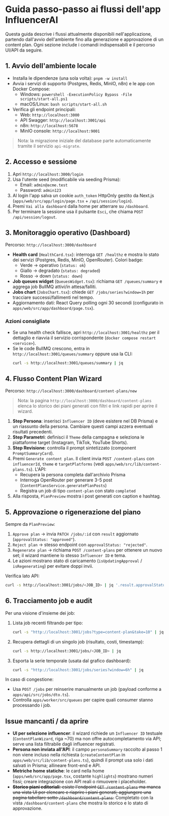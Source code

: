 # Guida passo-passo ai flussi dell'app InfluencerAI

Questa guida descrive i flussi attualmente disponibili nell'applicazione, partendo dall'avvio dell'ambiente fino alla generazione e approvazione di un content plan. Ogni sezione include i comandi indispensabili e il percorso UI/API da seguire.

## 1. Avvio dell'ambiente locale

- Installa le dipendenze (una sola volta): `pnpm -w install`
- Avvia i servizi di supporto (Postgres, Redis, MinIO, n8n) e le app con Docker Compose:
  - Windows: `powershell -ExecutionPolicy Bypass -File scripts/start-all.ps1`
  - macOS/Linux: `bash scripts/start-all.sh`
- Verifica gli endpoint principali:
  - Web: `http://localhost:3000`
  - API Swagger: `http://localhost:3001/api`
  - n8n: `http://localhost:5678`
  - MinIO console: `http://localhost:9001`

> Nota: la migrazione iniziale del database parte automaticamente tramite il servizio `api-migrate`.

## 2. Accesso e sessione

1. Apri `http://localhost:3000/login`
2. Usa l'utente seed (modificabile via seeding Prisma):
   - Email: `admin@acme.test`
   - Password: `admin123`
3. Al login l'app salva un cookie `auth_token` HttpOnly gestito da Next.js (`apps/web/src/app/login/page.tsx` + `/api/session/login`).
4. Premi `Vai alla dashboard` dalla home per atterrare su `/dashboard`.
5. Per terminare la sessione usa il pulsante `Esci`, che chiama `POST /api/session/logout`.

## 3. Monitoraggio operativo (Dashboard)

Percorso: `http://localhost:3000/dashboard`

- **Health card** (`HealthCard.tsx`): interroga `GET /healthz` e mostra lo stato dei servizi (Postgres, Redis, MinIO, OpenRouter). Colori badge:
  - Verde → operativo (`status: ok`)
  - Giallo → degradato (`status: degraded`)
  - Rosso → down (`status: down`)
- **Job queues widget** (`QueuesWidget.tsx`): richiama `GET /queues/summary` e aggrega job BullMQ attivi/in attesa/falliti.
- **Jobs chart** (`JobsChart.tsx`): chiede `GET /jobs/series?window=1h` per tracciare successi/fallimenti nel tempo.
- Aggiornamento dati: React Query polling ogni 30 secondi (configurato in `apps/web/src/app/dashboard/page.tsx`).

### Azioni consigliate

- Se una health check fallisce, apri `http://localhost:3001/healthz` per il dettaglio e riavvia il servizio corrispondente (`docker compose restart <service>`).
- Se le code BullMQ crescono, entra in `http://localhost:3001/queues/summary` oppure usa la CLI:
  ```bash
  curl -s http://localhost:3001/queues/summary | jq
  ```

## 4. Flusso Content Plan Wizard

Percorso: `http://localhost:3000/dashboard/content-plans/new`

> Nota: la pagina `http://localhost:3000/dashboard/content-plans` elenca lo storico dei piani generati con filtri e link rapidi per aprire il wizard.

1. **Step Persona**: inserisci `Influencer ID` (deve esistere nel DB Prisma) e un riassunto della persona. Cambiare questi campi azzera eventuali risultati precedenti.
2. **Step Parametri**: definisci il `Theme` della campagna e seleziona le piattaforme target (Instagram, TikTok, YouTube Shorts).
3. **Step Revisione**: controlla il prompt sintetizzato (component `PromptSummaryCard`).
4. Premi `Generate content plan`. Il client invia `POST /content-plans` con `influencerId`, `theme` e `targetPlatforms` (vedi `apps/web/src/lib/content-plans.ts`). L'API:
   - Recupera la persona completa dall'archivio Prisma
   - Interroga OpenRouter per generare 3-5 post (`ContentPlansService.generatePlanPosts`)
   - Registra un job di tipo `content-plan` con stato `completed`
5. Alla risposta, `PlanPreview` mostra i post generati con caption e hashtag.

## 5. Approvazione o rigenerazione del piano

Sempre da `PlanPreview`:

1. `Approve plan` → invia `PATCH /jobs/:id` con `result` aggiornato (`approvalStatus: "approved"`).
2. `Reject plan` → stesso endpoint con `approvalStatus: "rejected"`.
3. `Regenerate plan` → richiama `POST /content-plans` per ottenere un nuovo set; il wizard mantiene lo stesso `Influencer ID` e tema.
4. Le azioni mostrano stato di caricamento (`isUpdatingApproval` / `isRegenerating`) per evitare doppi invii.

Verifica lato API:

```bash
curl -s http://localhost:3001/jobs/<JOB_ID> | jq '.result.approvalStatus'
```

## 6. Tracciamento job e audit

Per una visione d'insieme dei job:

1. Lista job recenti filtrando per tipo:
   ```bash
   curl -s "http://localhost:3001/jobs?type=content-plan&take=10" | jq
   ```
2. Recupera dettagli di un singolo job (risultato, costi, timestamp):
   ```bash
   curl -s http://localhost:3001/jobs/<JOB_ID> | jq
   ```
3. Esporta la serie temporale (usata dal grafico dashboard):
   ```bash
   curl -s "http://localhost:3001/jobs/series?window=6h" | jq
   ```

In caso di congestione:

- Usa `POST /jobs` per reinserire manualmente un job (payload conforme a `apps/api/src/jobs/dto.ts`).
- Controlla `apps/worker/src/queues` per capire quali consumer stanno processando i job.

## Issue mancanti / da aprire

- **UI per selezione influencer**: il wizard richiede un `Influencer ID` testuale (`ContentPlanWizard`, riga ~70) ma non offre autocompletamento via API; serve una lista filtrabile dagli influencer registrati.
- **Persona non inviata all'API**: il campo `personaSummary` raccolto al passo 1 non viene incluso nella richiesta (`createContentPlan` in `apps/web/src/lib/content-plans.ts`), quindi il prompt usa solo i dati salvati in Prisma; allineare front-end e API.
- **Metriche home statiche**: le card nella home (`apps/web/src/app/page.tsx`, costante `highlights`) mostrano numeri fissi; creare integrazione con API reali o rimuovere i placeholder.
- ~~**Storico piani editoriali**: esiste l'endpoint `GET /content-plans` ma manca una vista UI per elencare e riaprire i piani generati; aggiungere una pagina tabellare sotto `/dashboard/content-plans`.~~ Completato con la vista `/dashboard/content-plans` che mostra lo storico e lo stato di approvazione.
